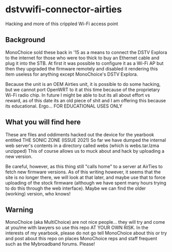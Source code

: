 # dstvwifi-connector-airties
Hacking and more of this crippled Wi-Fi access point

## Background
MonoChoice sold these back in '15 as a means to connect the DSTV Explora to the internet for those who were 
too thick to buy an Ethernet cable and plug it into the STB. At first it was possible to configure it as a Wi-Fi AP
but then they upgraded the firmware remotely and disabled it rendering this item useless for anything except MonoChoice's
DSTV Explora.

Because the unit is an OEM Airties unit, it is possible to do some hacking, but we cannot port OpenWRT to it at this time because of
the proprietary Wi-Fi radio chip. In future I might be able to but its all about effort vs reward, as of this date its an old piece
of shit and I am offering this because its educational. Ergo... FOR EDUCATIONAL USES ONLY

## What you will find here
These are files and oddiments hacked out the device for the yearbook entitled THE SONIC ZONE (ISSUE 2021)
So far we have dumped the internal web server's contents in a directory called webs (which is webs.tar.lzma unzipped)
This of course allows us to muck about and hack by uploading a new version.

Be careful, however, as this thing still "calls home" to a server at AirTies to fetch new firmware versions. 
As of this writing however, it seems that the site is no longer there, we will look at that later, and maybe use that to 
force uploading of the stock firmware (although we have spent many hours trying to do this through the web interface). Maybe we can find the older
(working) version, who knows!

## Warning

MonoChoice (aka MultiChoice) are not nice people... they will try and come at you/me with lawyers so use this repo AT YOUR OWN RISK.
In the interests of my yearbook, please do not go tell MonoChoice about this or try and post about this repo on places MonoChoice reps and staff
frequent such as the Mybroadband forums. Please!
